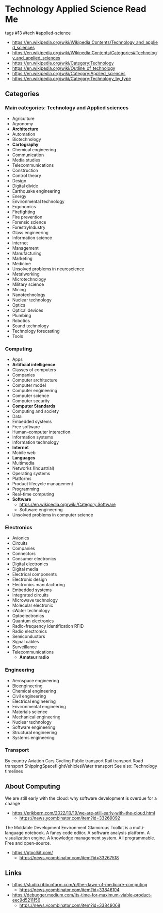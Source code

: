 # Technology Applied Science Read Me

tags #13 #tech #applied-science

* https://en.wikipedia.org/wiki/Wikipedia:Contents/Technology_and_applied_sciences
* https://en.wikipedia.org/wiki/Wikipedia:Contents/Categories#Technology_and_applied_sciences
* https://en.wikipedia.org/wiki/Category:Technology
* https://en.wikipedia.org/wiki/Outline_of_technology
* https://en.wikipedia.org/wiki/Category:Applied_sciences
* https://en.wikipedia.org/wiki/Category:Technology_by_type

## Categories

### Main categories: Technology and Applied sciences

* Agriculture
* Agronomy
* **Architecture**
* Automation
* Biotechnology
* **Cartography**
* Chemical engineering
* Communication
* Media studies
* Telecommunications
* Construction
* Control theory
* Design
* Digital divide
* Earthquake engineering
* Energy
* Environmental technology
* Ergonomics
* Firefighting
* Fire prevention
* Forensic science
* ForestryIndustry
* Glass engineering
* Information science
* Internet
* Management
* Manufacturing
* Marketing
* Medicine
* Unsolved problems in neuroscience
* Metalworking
* Microtechnology
* Military science
* Mining
* Nanotechnology
* Nuclear technology
* Optics
* Optical devices
* Plumbing
* Robotics
* Sound technology
* Technology forecasting
* Tools

### Computing

* Apps
* **Artificial intelligence**
* Classes of computers
* Companies
* Computer architecture
* Computer model
* Computer engineering
* Computer science
* Computer security
* **Computer Standards**
* Computing and society
* Data
* Embedded systems
* Free software
* Human–computer interaction
* Information systems
* Information technology
* **Internet**
* Mobile web
* **Languages**
* Multimedia
* Networks (Industrial)
* Operating systems
* Platforms
* Product lifecycle management
* Programming
* Real-time computing
* **Software**
  * https://en.wikipedia.org/wiki/Category:Software
  * Software engineering
* Unsolved problems in computer science


### Electronics

* Avionics
* Circuits
* Companies
* Connectors
* Consumer electronics
* Digital electronics
* Digital media
* Electrical components
* Electronic design
* Electronics manufacturing
* Embedded systems
* Integrated circuits
* Microwave technology
* Molecular electronic
* sWater technology
* Optoelectronics
* Quantum electronics
* Radio-frequency identification RFID
* Radio electronics
* Semiconductors
* Signal cables
* Surveillance
* Telecommunications
  * **Amateur radio**

### Engineering

* Aerospace engineering
* Bioengineering
* Chemical engineering
* Civil engineering
* Electrical engineering
* Environmental engineering
* Materials science
* Mechanical engineering
* Nuclear technology
* Software engineering
* Structural engineering
* Systems engineering

### Transport

By country
Aviation
Cars
Cycling
Public transport
Rail transport
Road transport
ShippingSpaceflightVehiclesWater transport
See also: Technology timelines


## About Computing

We are still early with the cloud: why software development is overdue for a change
* https://erikbern.com/2022/10/19/we-are-still-early-with-the-cloud.html
  * https://news.ycombinator.com/item?id=33269092

The Moldable Development Environment
Glamorous Toolkit is a multi-language notebook. A fancy code editor. A software analysis platform. A visualization engine. A knowledge management system. All programmable. Free and open-source.
* https://gtoolkit.com/
  * https://news.ycombinator.com/item?id=33267518

## Links

* https://studio.ribbonfarm.com/p/the-dawn-of-mediocre-computing
  * https://news.ycombinator.com/item?id=33846104
* https://debugger.medium.com/its-time-for-maximum-viable-product-eec9d5211156
  * https://news.ycombinator.com/item?id=33849068
